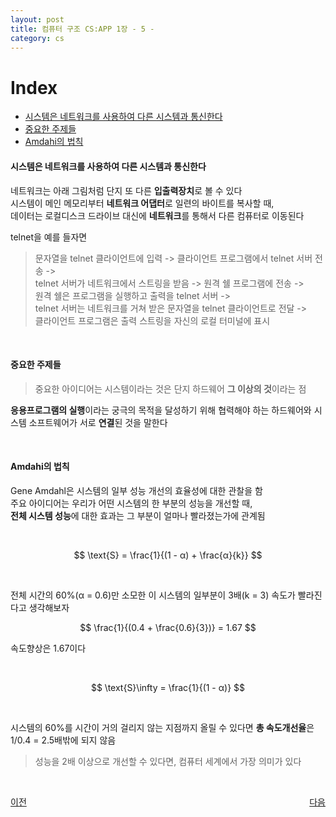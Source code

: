 ```yaml
---
layout: post
title: 컴퓨터 구조 CS:APP 1장 - 5 -
category: cs
---
```


# Index
- [시스템은 네트워크를 사용하여 다른 시스템과 통신한다](#시스템은-네트워크를-사용하여-다른-시스템과-통신한다)
- [중요한 주제들](#중요한-주제들)
- [Amdahi의 법칙](#amdahi의-법칙)

#### 시스템은 네트워크를 사용하여 다른 시스템과 통신한다

  네트워크는 아래 그림처럼 단지 또 다른 **입출력장치**로 볼 수 있다  
  시스템이 메인 메모리부터 **네트워크 어댑터**로 일련의 바이트를 복사할 때,   
  데이터는 로컬디스크 드라이브 대신에 **네트워크**를 통해서 다른 컴퓨터로 이동된다  

  telnet을 예를 들자면
  > 문자열을 telnet 클라이언트에 입력 -> 클라이언트 프로그램에서 telnet 서버 전송 ->  
    telnet 서버가 네트워크에서 스트링을 받음 -> 원격 쉘 프로그램에 전송 ->   
    원격 쉘은 프로그램을 실행하고 출력을 telnet 서버 ->  
    telnet 서버는 네트워크를 거쳐 받은 문자열을 telnet 클라이언트로 전달 ->  
    클라이언트 프로그램은 출력 스트링을 자신의 로컬 터미널에 표시 

  &nbsp;

#### 중요한 주제들
  > 중요한 아이디어는 시스템이라는 것은 단지 하드웨어 **그 이상의 것**이라는 점

  **응용프로그램의 실행**이라는 궁극의 목적을 달성하기 위해 협력해야 하는 하드웨어와 시스템 소프트웨어가
  서로 **연결**된 것을 말한다

  &nbsp;

#### Amdahi의 법칙

  Gene Amdahl은 시스템의 일부 성능 개선의 효율성에 대한 관찰을 함  
  주요 아이디어는 우리가 어떤 시스템의 한 부분의 성능을 개선할 때,  
  **전체 시스템 성능**에 대한 효과는 그 부분이 얼마나 빨라졌는가에 관계됨  
  
  &nbsp;
  
  $$
  \text{S} = \frac{1}{(1 - α) + \frac{α}{k}}
  $$

  &nbsp;  

  전체 시간의 60%(α = 0.6)만 소모한 이 시스템의 일부분이 3배(k = 3) 속도가 빨라진다고 생각해보자

  $$
  \frac{1}{(0.4 + \frac{0.6}{3})} = 1.67
  $$

  속도향상은 1.67이다

  &nbsp;

  $$
  \text{S}\infty = \frac{1}{(1 - α)}
  $$

  &nbsp;

  시스템의 60%를 시간이 거의 걸리지 않는 지점까지 올릴 수 있다면 **총 속도개선율**은 1/0.4 = 2.5배밖에 되지 않음

  >  성능을 2배 이상으로 개선할 수 있다면, 컴퓨터 세계에서 가장 의미가 있다

  &nbsp;

<p style="display: flex; justify-content: space-between;">
  <a href="cs-01-04.html">이전</a>
  <a href="cs-01-06.html">다음</a>
</p>